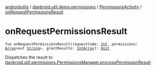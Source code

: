 [androidutils](../../index.md) / [danbroid.util.demo.permissions](../index.md) / [PermissionsActivity](index.md) / [onRequestPermissionsResult](./on-request-permissions-result.md)

# onRequestPermissionsResult

`fun onRequestPermissionsResult(requestCode: `[`Int`](https://kotlinlang.org/api/latest/jvm/stdlib/kotlin/-int/index.html)`, permissions: `[`Array`](https://kotlinlang.org/api/latest/jvm/stdlib/kotlin/-array/index.html)`<out `[`String`](https://kotlinlang.org/api/latest/jvm/stdlib/kotlin/-string/index.html)`>, grantResults: `[`IntArray`](https://kotlinlang.org/api/latest/jvm/stdlib/kotlin/-int-array/index.html)`): `[`Unit`](https://kotlinlang.org/api/latest/jvm/stdlib/kotlin/-unit/index.html)

Dispatches the result to [danbroid.util.permissions.PermissionsManager.processPermissionResult](../../danbroid.util.permissions/-permissions-manager/process-permission-result.md)

